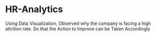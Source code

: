 # HR-Analytics
Using Data Visualization, Observed why the company is facing a high attrition rate. So that the Action to Improve can be Taken Accordingly

